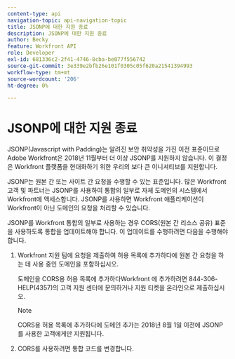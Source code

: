 ```yaml
---
content-type: api
navigation-topic: api-navigation-topic
title: JSONP에 대한 지원 종료
description: JSONP에 대한 지원 종료
author: Becky
feature: Workfront API
role: Developer
exl-id: 681336c2-2f41-4746-8cba-be077f556742
source-git-commit: 3e339e2bfb26e101f0305c05f620a21541394993
workflow-type: tm+mt
source-wordcount: '206'
ht-degree: 0%

---
```


# JSONP에 대한 지원 종료

JSONP(Javascript with Padding)는 알려진 보안 취약성을 가진 이전 표준이므로 Adobe Workfront은 2018년 11월부터 더 이상 JSONP를 지원하지 않습니다. 이 결정은 Workfront 플랫폼을 현대화하기 위한 우리의 보다 큰 이니셔티브를 지원합니다.

JSONP는 원본 간 또는 사이트 간 요청을 수행할 수 있는 표준입니다. 많은 Workfront 고객 및 파트너는 JSONP를 사용하여 통합의 일부로 자체 도메인의 시스템에서 Workfront에 액세스합니다. JSONP를 사용하면 Workfront 애플리케이션이 Workfront이 아닌 도메인의 요청을 처리할 수 있습니다.

JSONP를 Workfront 통합의 일부로 사용하는 경우 CORS(원본 간 리소스 공유) 표준을 사용하도록 통합을 업데이트해야 합니다. 이 업데이트를 수행하려면 다음을 수행해야 합니다.

1. Workfront 지원 팀에 요청을 제출하여 허용 목록에 추가하다에 원본 간 요청을 하는 데 사용 중인 도메인을 포함하십시오.

   도메인을 CORS용 허용 목록에 추가하다Workfront 에 추가하려면 844-306-HELP(4357)의 고객 지원 센터에 문의하거나 지원 티켓을 온라인으로 제출하십시오.

   >[!NOTE]
   >
   >CORS용 허용 목록에 추가하다에 도메인 추가는 2018년 8월 1일 이전에 JSONP를 사용한 고객에게만 지원됩니다.


1. CORS를 사용하려면 통합 코드를 변경합니다.
